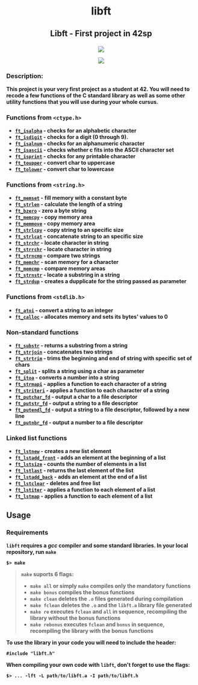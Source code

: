# <p align="center"> <b>libft
## <p align="center"> Libft - First project in 42sp
<p align="center"> <img src="https://game.42sp.org.br/static/assets/achievements/libftm.png">

<p align="center"> <img src="https://user-images.githubusercontent.com/62717147/165541939-c41e86b0-8bd0-47c1-9069-2b894e2321d5.jpg">

### Description:
This project is your very first project as a student at 42. You will need to recode a few functions of the C standard library as well as some other utility functions that you will use during your whole cursus.

### Functions from  `<ctype.h>`

-   [`ft_isalpha`](https://github.com/fnsanches/libft/blob/main/ft_isalpha.c)  - checks for an alphabetic character
-   [`ft_isdigit`](https://github.com/fnsanches/libft/blob/master/ft_isdigit.c)  - checks for a digit (0 through 9).
-   [`ft_isalnum`](https://github.com/fnsanches/libft/blob/master/ft_isalnum.c)  - checks for an alphanumeric character
-   [`ft_isascii`](https://github.com/fnsanches/libft/blob/master/ft_isascii.c)  - checks whether c fits into the ASCII character set
-   [`ft_isprint`](https://github.com/fnsanches/libft/blob/master/ft_isprint.c)  - checks for any printable character
-   [`ft_toupper`](https://github.com/fnsanches/libft/blob/master/ft_toupper.c)  - convert char to uppercase
-   [`ft_tolower`](https://github.com/fnsanches/libft/blob/master/ft_tolower.c)  - convert char to lowercase
### Functions from  `<string.h>`

-   [`ft_memset`](https://github.com/fnsanches/libft/blob/master/ft_memset.c)  - fill memory with a constant byte
-   [`ft_strlen`](https://github.com/fnsanches/libft/blob/master/ft_strlen.c)  - calculate the length of a string
-   [`ft_bzero`](https://github.com/fnsanches/libft/blob/master/ft_bzero.c)  - zero a byte string
-   [`ft_memcpy`](https://github.com/fnsanches/libft/blob/master/ft_memcpy.c)  - copy memory area
-   [`ft_memmove`](https://github.com/fnsanches/libft/blob/master/ft_memmove.c)  - copy memory area
-   [`ft_strlcpy`](https://github.com/fnsanches/libft/blob/master/ft_strlcpy.c)  - copy string to an specific size
-   [`ft_strlcat`](https://github.com/fnsanches/libft/blob/master/ft_strlcat.c)  - concatenate string to an specific size
-   [`ft_strchr`](https://github.com/fnsanches/libft/blob/master/ft_strchr.c)  - locate character in string
-   [`ft_strrchr`](https://github.com/fnsanches/libft/blob/master/ft_strrchr.c)  - locate character in string
-   [`ft_strncmp`](https://github.com/fnsanches/libft/blob/master/ft_strncmp.c)  - compare two strings
-   [`ft_memchr`](https://github.com/fnsanches/libft/blob/master/ft_memchr.c)  - scan memory for a character
-   [`ft_memcmp`](https://github.com/fnsanches/libft/blob/master/ft_memcmp.c)  - compare memory areas
-   [`ft_strnstr`](https://github.com/fnsanches/libft/blob/master/ft_strnstr.c)  - locate a substring in a string
-   [`ft_strdup`](https://github.com/fnsanches/libft/blob/master/ft_strdup.c)  - creates a dupplicate for the string passed as parameter
### Functions from  `<stdlib.h>`

-   [`ft_atoi`](https://github.com/fnsanches/libft/blob/master/ft_atoi.c)  - convert a string to an integer
-   [`ft_calloc`](https://github.com/fnsanches/libft/blob/master/ft_calloc.c)  - allocates memory and sets its bytes' values to 0

### [](https://github.com/caroldaniel/42sp-cursus-libft#non-standard-functions)Non-standard functions

-   [`ft_substr`](https://github.com/fnsanches/libft/blob/master/ft_substr.c)  - returns a substring from a string
-   [`ft_strjoin`](https://github.com/fnsanches/libft/blob/master/ft_strjoin.c)  - concatenates two strings
-   [`ft_strtrim`](https://github.com/fnsanches/libft/blob/master/ft_strtrim.c)  - trims the beginning and end of string with specific set of chars
-   [`ft_split`](https://github.com/fnsanches/libft/blob/master/ft_split.c)  - splits a string using a char as parameter
-   [`ft_itoa`](https://github.com/fnsanches/libft/blob/master/ft_itoa.c)  - converts a number into a string
-   [`ft_strmapi`](https://github.com/fnsanches/libft/blob/master/ft_strmapi.c)  - applies a function to each character of a string
-   [`ft_striteri`](https://github.com/fnsanches/libft/blob/master/ft_striteri.c)  - applies a function to each character of a string
-   [`ft_putchar_fd`](https://github.com/fnsanches/libft/blob/master/ft_putchar_fd.c)  - output a char to a file descriptor
-   [`ft_putstr_fd`](https://github.com/fnsanches/libft/blob/master/ft_putstr_fd.c)  - output a string to a file descriptor
-   [`ft_putendl_fd`](https://github.com/fnsanches/libft/blob/master/ft_putendl_fd.c)  - output a string to a file descriptor, followed by a new line
-   [`ft_putnbr_fd`](https://github.com/fnsanches/libft/blob/master/ft_putnbr_fd.c)  - output a number to a file descriptor

### [](https://github.com/caroldaniel/42sp-cursus-libft#linked-list-functions)Linked list functions

-   [`ft_lstnew`](https://github.com/fnsanches/libft/blob/master/ft_lstnew.c)  - creates a new list element
-   [`ft_lstadd_front`](https://github.com/fnsanches/libft/blob/master/ft_lstadd_front.c)  - adds an element at the beginning of a list
-   [`ft_lstsize`](https://github.com/fnsanches/libft/blob/master/ft_lstsize.c)  - counts the number of elements in a list
-   [`ft_lstlast`](https://github.com/fnsanches/libft/blob/master/ft_lstlast.c)  - returns the last element of the list
-   [`ft_lstadd_back`](https://github.com/fnsanches/libft/blob/master/ft_lstadd_back.c)  - adds an element at the end of a list
-   [`ft_lstclear`](https://github.com/fnsanches/libft/blob/master/ft_lstclear.c)  - deletes and free list
-   [`ft_lstiter`](https://github.com/fnsanches/libft/blob/master/ft_lstiter.c)  - applies a function to each element of a list
-   [`ft_lstmap`](https://github.com/fnsanches/libft/blob/master/ft_lstmap.c)  - applies a function to each element of a list

## Usage

### Requirements

`libft`  requires a  _gcc_  compiler and some standard libraries.
In your local repository, run  `make`

    $> make 

> `make`  suports 6 flags:
> 
> -   `make all`  or simply  `make`  compiles only the mandatory functions
> -   `make bonus`  compiles the bonus functions
> -   `make clean`  deletes the  `.o`  files generated during compilation
> -   `make fclean`  deletes the  `.o`  and the  `libft.a`  library file generated
> -   `make re`  executes  `fclean`  and  `all`  in sequence, recompiling the library without the bonus functions
> -   `make rebonus`  executes  `fclean`  and  `bonus`  in sequence, recompiling the library with the bonus functions

To use the library in your code you will need to include the header:

    #include "libft.h" 

When compiling your own code with  `libft`, don't forget to use the flags:

    $> ... -lft -L path/to/libft.a -I path/to/libft.h
